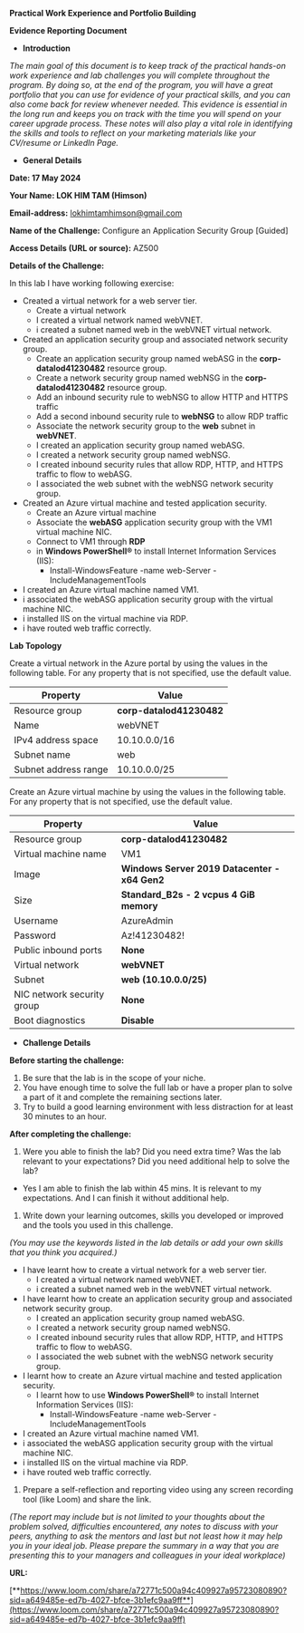 **Practical Work Experience and Portfolio Building**

**Evidence Reporting Document**

- **Introduction**

_The main goal of this document is to keep track of the practical hands-on work experience and lab challenges you will complete throughout the program. By doing so, at the end of the program, you will have a great portfolio that you can use for evidence of your practical skills, and you can also come back for review whenever needed. This evidence is essential in the long run and keeps you on track with the time you will spend on your career upgrade process. These notes will also play a vital role in identifying the skills and tools to reflect on your marketing materials like your CV/resume or LinkedIn Page._

- **General Details**

**Date: 17 May 2024**

**Your Name: LOK HIM TAM (Himson)**

**Email-address:** <lokhimtamhimson@gmail.com>

**Name of the Challenge:** Configure an Application Security Group \[Guided\]

**Access Details (URL or source):** AZ500

**Details of the Challenge:**

In this lab I have working following exercise:

- Created a virtual network for a web server tier.
  - Create a virtual network
  - I created a virtual network named webVNET.
  - i created a subnet named web in the webVNET virtual network.
- Created an application security group and associated network security group.
  - Create an application security group named webASG in the **corp-datalod41230482** resource group.
  - Create a network security group named webNSG in the **corp-datalod41230482** resource group.
  - Add an inbound security rule to webNSG to allow HTTP and HTTPS traffic
  - Add a second inbound security rule to **webNSG** to allow RDP traffic
  - Associate the network security group to the **web** subnet in **webVNET**.
  - I created an application security group named webASG.
  - I created a network security group named webNSG.
  - I created inbound security rules that allow RDP, HTTP, and HTTPS traffic to flow to webASG.
  - I associated the web subnet with the webNSG network security group.
- Created an Azure virtual machine and tested application security.
  - Create an Azure virtual machine
  - Associate the **webASG** application security group with the VM1 virtual machine NIC.
  - Connect to VM1 through **RDP**
  - in **Windows PowerShell®** to install Internet Information Services (IIS):
    - Install-WindowsFeature -name web-Server -IncludeManagementTools
- I created an Azure virtual machine named VM1.
- i associated the webASG application security group with the virtual machine NIC.
- i installed IIS on the virtual machine via RDP.
- i have routed web traffic correctly.

**Lab Topology**

Create a virtual network in the Azure portal by using the values in the following table. For any property that is not specified, use the default value.

| **Property** | **Value** |
| --- | --- |
| Resource group | **corp-datalod41230482** |
| Name | webVNET |
| IPv4 address space | 10.10.0.0/16 |
| Subnet name | web |
| Subnet address range | 10.10.0.0/25 |

Create an Azure virtual machine by using the values in the following table. For any property that is not specified, use the default value.

| **Property** | **Value** |
| --- | --- |
| Resource group | **corp-datalod41230482** |
| Virtual machine name | VM1 |
| Image | **Windows Server 2019 Datacenter - x64 Gen2** |
| Size | **Standard_B2s - 2 vcpus 4 GiB memory** |
| Username | AzureAdmin |
| Password | Az!41230482! |
| Public inbound ports | **None** |
| Virtual network | **webVNET** |
| Subnet | **web (10.10.0.0/25)** |
| NIC network security group | **None** |
| Boot diagnostics | **Disable** |

- **Challenge Details**

**Before starting the challenge:**

1. Be sure that the lab is in the scope of your niche.
2. You have enough time to solve the full lab or have a proper plan to solve a part of it and complete the remaining sections later.
3. Try to build a good learning environment with less distraction for at least 30 minutes to an hour.

**After completing the challenge:**

1. Were you able to finish the lab? Did you need extra time? Was the lab relevant to your expectations? Did you need additional help to solve the lab?

- Yes I am able to finish the lab within 45 mins. It is relevant to my expectations. And I can finish it without additional help.

1. Write down your learning outcomes, skills you developed or improved and the tools you used in this challenge.

_(You may use the keywords listed in the lab details or add your own skills that you think you acquired.)_

- I have learnt how to create a virtual network for a web server tier.
  - I created a virtual network named webVNET.
  - i created a subnet named web in the webVNET virtual network.
- I have learnt how to create an application security group and associated network security group.
  - I created an application security group named webASG.
  - I created a network security group named webNSG.
  - I created inbound security rules that allow RDP, HTTP, and HTTPS traffic to flow to webASG.
  - I associated the web subnet with the webNSG network security group.
- I learnt how to create an Azure virtual machine and tested application security.
  - I learnt how to use **Windows PowerShell®** to install Internet Information Services (IIS):
    - Install-WindowsFeature -name web-Server -IncludeManagementTools
- I created an Azure virtual machine named VM1.
- i associated the webASG application security group with the virtual machine NIC.
- i installed IIS on the virtual machine via RDP.
- i have routed web traffic correctly.

1. Prepare a self-reflection and reporting video using any screen recording tool (like Loom) and share the link.

_(The report may include but is not limited to your thoughts about the problem solved, difficulties encountered, any notes to discuss with your peers, anything to ask the mentors and last but not least how it may help you in your ideal job. Please prepare the summary in a way that you are presenting this to your managers and colleagues in your ideal workplace)_

**URL:**

[**https://www.loom.com/share/a72771c500a94c409927a95723080890?sid=a649485e-ed7b-4027-bfce-3b1efc9aa9ff**](https://www.loom.com/share/a72771c500a94c409927a95723080890?sid=a649485e-ed7b-4027-bfce-3b1efc9aa9ff)